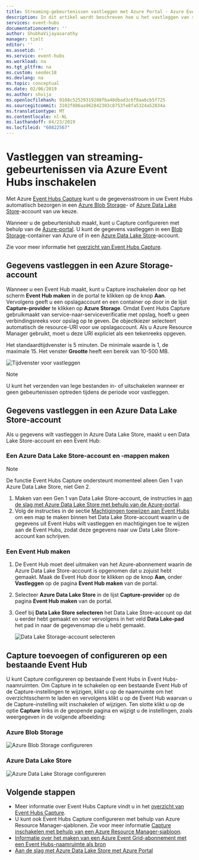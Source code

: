 ```yaml
---
title: Streaming-gebeurtenissen vastleggen met Azure Portal - Azure Event Hubs | Microsoft Docs
description: In dit artikel wordt beschreven hoe u het vastleggen van streaming-gebeurtenissen via Azure Event Hubs kunt inschakelen met behulp van Azure Portal.
services: event-hubs
documentationcenter: ''
author: ShubhaVijayasarathy
manager: timlt
editor: ''
ms.assetid: ''
ms.service: event-hubs
ms.workload: na
ms.tgt_pltfrm: na
ms.custom: seodec18
ms.devlang: na
ms.topic: conceptual
ms.date: 02/06/2019
ms.author: shvija
ms.openlocfilehash: 9108c52529319288fba48dbad3c6f8aa6cb5f725
ms.sourcegitcommit: 3102f886aa962842303c8753fe8fa5324a52834a
ms.translationtype: MT
ms.contentlocale: nl-NL
ms.lasthandoff: 04/23/2019
ms.locfileid: "60822567"
---
```

# <a name="enable-capturing-of-events-streaming-through-azure-event-hubs"></a>Vastleggen van streaming-gebeurtenissen via Azure Event Hubs inschakelen

Met Azure [Event Hubs Capture][capture-overview] kunt u de gegevensstroom in uw Event Hubs automatisch bezorgen in een [Azure Blob Storage](https://azure.microsoft.com/services/storage/blobs/)- of [Azure Data Lake Store](https://azure.microsoft.com/services/data-lake-store/)-account van uw keuze.

Wanneer u de gebeurtenishub maakt, kunt u Capture configureren met behulp van de [Azure-portal](https://portal.azure.com). U kunt de gegevens vastleggen in een [Blob Storage](https://azure.microsoft.com/services/storage/blobs/)-container van Azure of in een [Azure Data Lake Store](https://azure.microsoft.com/services/data-lake-store/)-account.

Zie voor meer informatie het [overzicht van Event Hubs Capture][capture-overview].

## <a name="capture-data-to-an-azure-storage-account"></a>Gegevens vastleggen in een Azure Storage-account  

Wanneer u een Event Hub maakt, kunt u Capture inschakelen door op het scherm **Event Hub maken** in de portal te klikken op de knop **Aan**. Vervolgens geeft u een opslagaccount en een container op door in de lijst **Capture-provider** te klikken op **Azure Storage**. Omdat Event Hubs Capture gebruikmaakt van service-naar-serviceverificatie met opslag, hoeft u geen verbindingsreeks voor opslag op te geven. De objectkiezer selecteert automatisch de resource-URI voor uw opslagaccount. Als u Azure Resource Manager gebruikt, moet u deze URI expliciet als een tekenreeks opgeven.

Het standaardtijdvenster is 5 minuten. De minimale waarde is 1, de maximale 15. Het venster **Grootte** heeft een bereik van 10-500 MB.

![Tijdvenster voor vastleggen][1]

> [!NOTE]
> U kunt het verzenden van lege bestanden in- of uitschakelen wanneer er geen gebeurtenissen optreden tijdens de periode voor vastleggen. 

## <a name="capture-data-to-an-azure-data-lake-store-account"></a>Gegevens vastleggen in een Azure Data Lake Store-account

Als u gegevens wilt vastleggen in Azure Data Lake Store, maakt u een Data Lake Store-account en een Event Hub:

### <a name="create-an-azure-data-lake-store-account-and-folders"></a>Een Azure Data Lake Store-account en -mappen maken

> [!NOTE]
> De functie Event Hubs Capture ondersteunt momenteel alleen Gen 1 van Azure Data Lake Store, niet Gen 2. 

1. Maken van een Gen 1 van Data Lake Store-account, de instructies in [aan de slag met Azure Data Lake Store met behulp van de Azure-portal](../data-lake-store/data-lake-store-get-started-portal.md).
2. Volg de instructies in de sectie [Machtigingen toewijzen aan Event Hubs](../data-lake-store/data-lake-store-archive-eventhub-capture.md#assign-permissions-to-event-hubs) om een map te maken binnen het Data Lake Store-account waarin u de gegevens uit Event Hubs wilt vastleggen en machtigingen toe te wijzen aan de Event Hubs, zodat deze gegevens naar uw Data Lake Store-account kan schrijven.  


### <a name="create-an-event-hub"></a>Een Event Hub maken

1. De Event Hub moet deel uitmaken van het Azure-abonnement waarin de Azure Data Lake Store-account is opgenomen dat u zojuist hebt gemaakt. Maak de Event Hub door te klikken op de knop **Aan**, onder **Vastleggen** op de pagina **Event Hub maken** van de portal. 
2. Selecteer **Azure Data Lake Store** in de lijst **Capture-provider** op de pagina **Event Hub maken** van de portal.
3. Geef bij **Data Lake Store selecteren** het Data Lake Store-account op dat u eerder hebt gemaakt en voer vervolgens in het veld **Data Lake-pad** het pad in naar de gegevensmap die u hebt gemaakt.

    ![Data Lake Storage-account selecteren][3]

## <a name="add-or-configure-capture-on-an-existing-event-hub"></a>Capture toevoegen of configureren op een bestaande Event Hub

U kunt Capture configureren op bestaande Event Hubs in Event Hubs-naamruimten. Om Capture in te schakelen op een bestaande Event Hub of de Capture-instellingen te wijzigen, klikt u op de naamruimte om het overzichtsscherm te laden en vervolgens klikt u op de Event Hub waarvan u de Capture-instelling wilt inschakelen of wijzigen. Ten slotte klikt u op de optie **Capture** links in de geopende pagina en wijzigt u de instellingen, zoals weergegeven in de volgende afbeelding:

### <a name="azure-blob-storage"></a>Azure Blob Storage

![Azure Blob Storage configureren][2]

### <a name="azure-data-lake-store"></a>Azure Data Lake Store

![Azure Data Lake Storage configureren][4]

[1]: ./media/event-hubs-capture-enable-through-portal/event-hubs-capture1.png
[2]: ./media/event-hubs-capture-enable-through-portal/event-hubs-capture2.png
[3]: ./media/event-hubs-capture-enable-through-portal/event-hubs-capture3.png
[4]: ./media/event-hubs-capture-enable-through-portal/event-hubs-capture4.png

## <a name="next-steps"></a>Volgende stappen

- Meer informatie over Event Hubs Capture vindt u in het [overzicht van Event Hubs Capture][capture-overview].
- U kunt ook Event Hubs Capture configureren met behulp van Azure Resource Manager-sjablonen. Zie voor meer informatie [Capture inschakelen met behulp van een Azure Resource Manager-sjabloon](event-hubs-resource-manager-namespace-event-hub-enable-capture.md).
- [Informatie over het maken van een Azure Event Grid-abonnement met een Event Hubs-naamruimte als bron](store-captured-data-data-warehouse.md)
- [Aan de slag met Azure Data Lake Store met Azure Portal](../data-lake-store/data-lake-store-get-started-portal.md)

[capture-overview]: event-hubs-capture-overview.md
